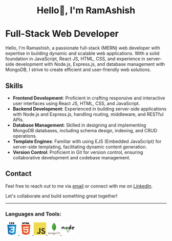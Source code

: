 ### 

<h1 align="center">Hello👋, I'm RamAshish</h1>

# Full-Stack Web Developer

Hello, I'm Ramashish, a passionate full-stack (MERN) web developer with expertise in building dynamic and scalable web applications. With a solid foundation in JavaScript, React JS, HTML, CSS, and experience in server-side development with Node.js, Express.js, and database management with MongoDB, I strive to create efficient and user-friendly web solutions.

## Skills

- **Frontend Development**: Proficient in crafting responsive and interactive user interfaces using React JS, HTML, CSS, and JavaScript.
- **Backend Development**: Experienced in building server-side applications with Node.js and Express.js, handling routing, middleware, and RESTful APIs.
- **Database Management**: Skilled in designing and implementing MongoDB databases, including schema design, indexing, and CRUD operations.
- **Template Engines**: Familiar with using EJS (Embedded JavaScript) for server-side templating, facilitating dynamic content generation.
- **Version Control**: Proficient in Git for version control, ensuring collaborative development and codebase management.

## Contact

Feel free to reach out to me via [email](mailto:your.email@example.com) or connect with me on [LinkedIn](https://www.linkedin.com/in/yourlinkedin).

Let's collaborate and build something great together!

---
<h3 align="left">Languages and Tools:</h3>
<p align="left"> <a href="https://www.w3schools.com/css/" target="_blank" rel="noreferrer"> <img src="https://raw.githubusercontent.com/devicons/devicon/master/icons/css3/css3-original-wordmark.svg" alt="css3" width="40" height="40"/> </a> <a href="https://www.w3.org/html/" target="_blank" rel="noreferrer"> <img src="https://raw.githubusercontent.com/devicons/devicon/master/icons/html5/html5-original-wordmark.svg" alt="html5" width="40" height="40"/> </a> <a href="https://developer.mozilla.org/en-US/docs/Web/JavaScript" target="_blank" rel="noreferrer"> <img src="https://raw.githubusercontent.com/devicons/devicon/master/icons/javascript/javascript-original.svg" alt="javascript" width="40" height="40"/> </a> <a href="https://www.mongodb.com/" target="_blank" rel="noreferrer"> <img src="https://raw.githubusercontent.com/devicons/devicon/master/icons/mongodb/mongodb-original-wordmark.svg" alt="mongodb" width="40" height="40"/> </a> <a href="https://nodejs.org" target="_blank" rel="noreferrer"> <img src="https://raw.githubusercontent.com/devicons/devicon/master/icons/nodejs/nodejs-original-wordmark.svg" alt="nodejs" width="40" height="40"/> </a> </p>



###
